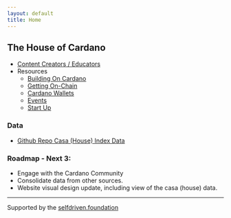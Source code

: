 ```yaml
---
layout: default
title: Home
---
```


## The House of Cardano 

- [Content Creators / Educators](/creators/education/)
- Resources
    - [Building On Cardano](https://www.cardano.build)
    - [Getting On-Chain](https://www.selfdriven.support/guides/getting-on-chain/)
    - [Cardano Wallets](https://cardanowallets.io)
    - [Events](https://cardano.events)
    - [Start Up](/resources/startup/)

### Data
- [Github Repo Casa (House) Index Data](https://github.com/selfdriven-octo/cardano-casa/tree/main/data)

### Roadmap - Next 3:
- Engage with the Cardano Community
- Consolidate data from other sources.
- Website visual design update, including view of the casa (house) data.

---
Supported by the [selfdriven.foundation](https://selfdriven.foundation)